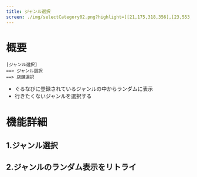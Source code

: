 ```yaml
---
title: ジャンル選択
screen: ./img/selectCategory02.png?highlight=[[21,175,318,356],[23,553,315,70]]
---
```


# 概要

```uiflows
[ジャンル選択]
==> ジャンル選択
==> 店舗選択
```

- ぐるなびに登録されているジャンルの中からランダムに表示
- 行きたくないジャンルを選択する


# 機能詳細

## 1.ジャンル選択

## 2.ジャンルのランダム表示をリトライ

